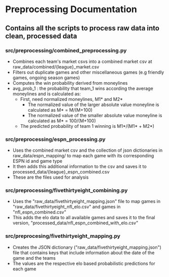 # Preprocessing Documentation

## Contains all the scripts to process raw data into clean, processed data

### src/preprocessing/combined_preprocessing.py
- Combines each team's market csvs into a combined market csv at raw_data/combined/{league}_market.csv
- Filters out duplicate games and other miscellaneous games (e.g friendly games, ongoing season games)
- Computes the win probability derived from moneylines
- avg_prob_1 : the probability that team_1 wins according the average moneylines and is calculated as:
    - First, need normalized moneylines, M1* and M2*
        - The normalized value of the larger absolute value moneyline is calculated as M* = M/(M+100)
        - The normalized value of the smaller absolute value moneyline is calculated as M* = 100/(M+100)
    - The predicted probability of team 1 winning is M1*/(M1* + M2*)

### src/preprocessing/espn_processing.py
- Uses the combined market csv and the collection of json dictionaries in raw_data/espn_mapping/ to map each game with its corresponding ESPN id and game type
- It then adds this additional information to the csv and saves it to processed_data/{league}_espn_combined.csv
- These are the files used for analysis

### src/preprocessing/fivethirtyeight_combining.py
- Uses the "raw_data/fivethirtyeight_mapping.json" file to map games in "raw_data/fivethirtyeight_nfl_elo.csv" and games in "nfl_espn_combined.csv"
- This adds the elo data to all available games and saves it to the final version, "processed_data/nfl_espn_combined_with_elo.csv"

### src/preprocesing/fivethirtyeight_mapping.py
- Creates the JSON dictionary ("raw_data/fivethirtyeight_mapping.json") file that contains keys that include information about the date of the game and the teams
- The values are the respective elo based probabilistic predictions for each game
